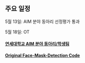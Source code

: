 ## 주요 일정
  5월 13일: AIM 분야 동아리 선정평가 통과
  
  5월 18일: OT
  
  
  
#### [연세대학교 AIM 분야 동아리/학생팀](http://linc4th.yonsei.ac.kr/aim/club.php)


#### [Original Face-Mask-Detection Code](https://github.com/chandrikadeb7/Face-Mask-Detection)
